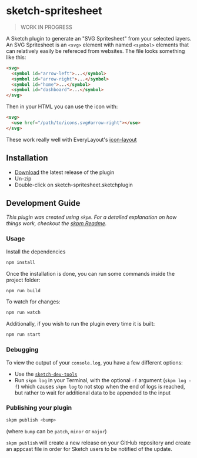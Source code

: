 # sketch-spritesheet

> WORK IN PROGRESS

A Sketch plugin to generate an "SVG Spritesheet" from your selected layers. An SVG Spritesheet is an `<svg>` element with named `<symbol>` elements that can relatively easily be refereced from websites. The file looks something like this:

```html
<svg>
  <symbol id="arrow-left">...</symbol>
  <symbol id="arrow-right">...</symbol>
  <symbol id="home">...</symbol>
  <symbol id="dashboard">...</symbol>
</svg>
```

Then in your HTML you can use the icon with:

```html
<svg>
  <use href="/path/to/icons.svg#arrow-right"></use>
</svg>
```

These work really well with EveryLayout's [icon-layout](https://every-layout.dev/layouts/)

## Installation

- [Download](../../releases/latest/download/sketch-spritesheet.sketchplugin.zip) the latest release of the plugin
- Un-zip
- Double-click on sketch-spritesheet.sketchplugin

## Development Guide

_This plugin was created using `skpm`. For a detailed explanation on how things work, checkout the [skpm Readme](https://github.com/skpm/skpm/blob/master/README.md)._

### Usage

Install the dependencies

```bash
npm install
```

Once the installation is done, you can run some commands inside the project folder:

```bash
npm run build
```

To watch for changes:

```bash
npm run watch
```

Additionally, if you wish to run the plugin every time it is built:

```bash
npm run start
```

### Debugging

To view the output of your `console.log`, you have a few different options:

- Use the [`sketch-dev-tools`](https://github.com/skpm/sketch-dev-tools)
- Run `skpm log` in your Terminal, with the optional `-f` argument (`skpm log -f`) which causes `skpm log` to not stop when the end of logs is reached, but rather to wait for additional data to be appended to the input

### Publishing your plugin

```bash
skpm publish <bump>
```

(where `bump` can be `patch`, `minor` or `major`)

`skpm publish` will create a new release on your GitHub repository and create an appcast file in order for Sketch users to be notified of the update.
